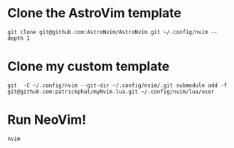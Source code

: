 # Clone the AstroVim template

```
git clone git@github.com:AstroNvim/AstroNvim.git ~/.config/nvim --depth 1
```

# Clone my custom template

```
git  -C ~/.config/nvim --git-dir ~/.config/nvim/.git submodule add -f git@github.com:patrickphat/myNvim.lua.git ~/.config/nvim/lua/user
```

# Run NeoVim!

```
nvim
```

